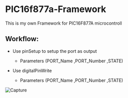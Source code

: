 # PIC16f877a-Framework
 This is my own Framework for PIC16F877A microcontroll 
 
 ## Workflow:

  - Use pinSetup to setup the port as output
     - Parameters (PORT_Name ,PORT_Number ,STATE)

  - Use digitalPinWrite
     - Parameters (PORT_Name ,PORT_Number ,STATE)
 
![Capture](https://user-images.githubusercontent.com/76526170/210871944-11ecc56e-303c-4b07-ad91-5be440b0e93c.PNG)
